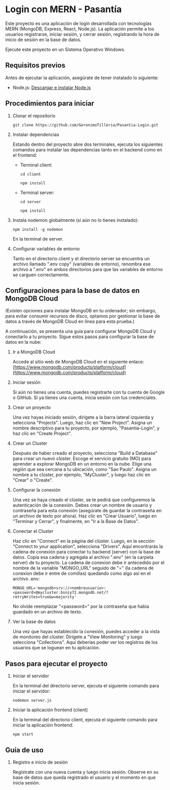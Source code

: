 # Login con MERN - Pasantía

Este proyecto es una aplicación de login desarrollada con tecnologías MERN (MongoDB, Express, React, Node.js). La aplicación permite a los usuarios registrarse, iniciar sesión, y cerrar sesión, registrando la hora de inicio de sesión en la base de datos.

Ejecute este proyecto en un Sistema Operativo Windows.

## Requisitos previos

Antes de ejecutar la aplicación, asegúrate de tener instalado lo siguiente:

* Node.js:  [Descargar e instalar Node.js](https://nodejs.org/es)

## Procedimientos para iniciar

1. Clonar el repositorio

	```git clone https://github.com/GeronimoTilleria/Pasantia-Login.git```

2. Instalar dependencias

	Estando dentro del proyecto abre dos terminales, ejecuta los siguientes comandos para instalar las dependencias tanto en el backend como en el frontend:
	* Terminal client:
		
		```cd client```

		```npm install```
	
	* Terminal server:
		
		```cd server```

		```npm install```

3. Instala nodemon globalmente (si aún no lo tienes instalado):

	```npm install -g nodemon```

	En la terminal de server.

4. Configurar variables de entorno

	Tanto en el directorio client y el directorio server se encuentra un archivo llamado ".env copy" (variables de entorno), renombra ese archivo a ".env" en ambos directorios para que las variables de entorno se carguen correctamente.


## Configuraciones para la base de datos en MongoDB Cloud 

(Existen opciones para instalar MongoDB en tu ordenador; sin embargo, para evitar consumir recursos de disco, optamos por gestionar la base de datos a través de MongoDB Cloud en línea para esta prueba.)

A continuación, se presenta una guía para configurar MongoDB Cloud y conectarlo a tu proyecto. Sigue estos pasos para configurar la base de datos en la nube:

1. Ir a MongoDB Cloud

	Accede al sitio web de MongoDB Cloud en el siguiente enlace:
[https://www.mongodb.com/products/platform/cloud](https://www.mongodb.com/products/platform/cloud)


2. Iniciar sesión

	Si aún no tienes una cuenta, puedes registrarte con tu cuenta de Google o GitHub. Si ya tienes una cuenta, inicia sesión con tus credenciales.


3. Crear un proyecto

	Una vez hayas iniciado sesión, dirígete a la barra lateral izquierda y selecciona "Projects". Luego, haz clic en "New Project". Asigna un nombre descriptivo para tu proyecto, por ejemplo, "Pasantia-Login", y haz clic en "Create Project".


4. Crear un Cluster

	Después de haber creado el proyecto, selecciona "Build a Database" para crear un nuevo clúster. Escoge el servicio gratuito (MO) para aprender a explorar MongoDB en un entorno en la nube. Elige una región que sea cercana a tu ubicación, como "Sao Paulo". Asigna un nombre a tu clúster, por ejemplo, "MyCluster", y luego haz clic en "Crear" o "Create".


5. Configurar la conexión

	Una vez se haya creado el clúster, se te pedirá que configuremos la autenticación de la conexión. Debes crear un nombre de usuario y contraseña para esta conexión (asegúrate de guardar la contraseña en un archivo de texto por ahora). Haz clic en "Crear Usuario", luego en "Terminar y Cerrar", y finalmente, en "Ir a la Base de Datos".


6. Conectar el Cluster

	Haz clic en "Connect" en la página del clúster. Luego, en la sección "Connect to your application", selecciona "Drivers". Aquí encontrarás la cadena de conexión para conectar tu backend (server) con la base de datos. Copia esa cadena y agrégala al archivo ".env" (en la carpeta server) de tu proyecto. La cadena de conexion debe ir antecedido por el nombre de la variable "MONGO_URL" seguido de "=" (la cadena de conexion debe ir entre de comillas) quedando como algo así en el archivo .env:
	
	`MONGO_URL='mongodb+srv://<nombreusuario>:<password>@mycluster.bsniy72.mongodb.net/?retryWrites=true&w=majority'`

	No olvide reemplazar "&lt;password&gt;" por la contraseña que habia guardado en un archivo de texto.


7. Ver la base de datos

	Una vez que hayas establecido la conexión, puedes acceder a la vista de monitoreo del clúster. Dirígete a "View Monitoring" y luego selecciona "Collections". Aquí deberías poder ver los registros de los usuarios que se loguean en tu aplicación.



## Pasos para ejecutar el proyecto

1. Iniciar el servidor

	En la terminal del directorio server, ejecuta el siguiente comando para iniciar el servidor:

	```nodemon server.js```


2. Iniciar la aplicación frontend (client)

	En la terminal del directorio client, ejecuta el siguiente comando para iniciar la aplicación frontend:

	```npm start```


## Guía de uso

1. Registro e inicio de sesión

	Regístrate con una nueva cuenta y luego inicia sesión. Observe en su base de datos que queda registrado el usuario y el momento en que inicia sesión.

